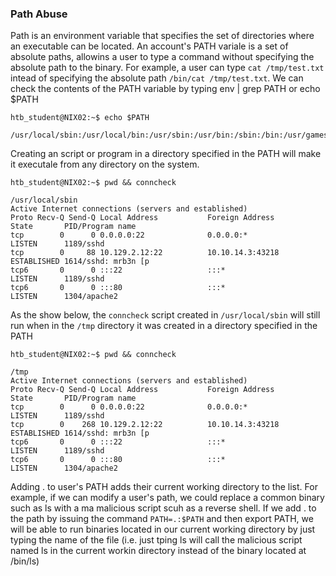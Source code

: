 ### Path Abuse

Path is an environment variable that specifies the set of directories where an
executable can be located. An account's PATH variale is a set of absolute paths,
allowins a user to type a command without specifying the absolute path to the binary.
For example, a user can type ```cat /tmp/test.txt``` intead of specifying the absolute
path ```/bin/cat /tmp/test.txt```. We can check the contents of the PATH variable by
typing env | grep PATH or echo $PATH

```
htb_student@NIX02:~$ echo $PATH

/usr/local/sbin:/usr/local/bin:/usr/sbin:/usr/bin:/sbin:/bin:/usr/games:/usr/local/games
```


Creating an script or program in a directory specified in the PATH will make it executale
from any directory on the system.

```
htb_student@NIX02:~$ pwd && conncheck 

/usr/local/sbin
Active Internet connections (servers and established)
Proto Recv-Q Send-Q Local Address           Foreign Address         State       PID/Program name
tcp        0      0 0.0.0.0:22              0.0.0.0:*               LISTEN      1189/sshd       
tcp        0     88 10.129.2.12:22          10.10.14.3:43218        ESTABLISHED 1614/sshd: mrb3n [p
tcp6       0      0 :::22                   :::*                    LISTEN      1189/sshd       
tcp6       0      0 :::80                   :::*                    LISTEN      1304/apache2    
```

As the show below, the ```conncheck``` script created in ```/usr/local/sbin``` will still run when in 
the ```/tmp``` directory it was created in a directory specified in the PATH


```
htb_student@NIX02:~$ pwd && conncheck 

/tmp
Active Internet connections (servers and established)
Proto Recv-Q Send-Q Local Address           Foreign Address         State       PID/Program name
tcp        0      0 0.0.0.0:22              0.0.0.0:*               LISTEN      1189/sshd       
tcp        0    268 10.129.2.12:22          10.10.14.3:43218        ESTABLISHED 1614/sshd: mrb3n [p
tcp6       0      0 :::22                   :::*                    LISTEN      1189/sshd       
tcp6       0      0 :::80                   :::*                    LISTEN      1304/apache2
```

Adding . to user's PATH adds their current working directory to the list. For example,
if we can modify a user's path, we could replace a common binary such as ls with a ma
malicious script scuh as a reverse shell. If we add . to the path by issuing the command
```PATH=.:$PATH``` and then export PATH, we will be able to run binaries located in our
current working directory by just typing the name of the file (i.e. just tping ls will call
the malicious script named ls in the current workin directory instead of the binary located at /bin/ls)

